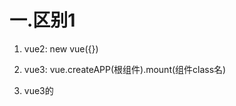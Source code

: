 # 一.区别1

1. vue2: new vue({})

2. vue3:  vue.createAPP(根组件).mount(组件class名)

3. vue3的<template>内可以允许多个根元素

4. 生命周期：销毁前钩子
          将之前的：beforeDestroy(){}
          改为：beforeUnmount(){}


# 二.区别2

1. 点击按钮，给input进行数据绑定

2. 谁用，就给谁绑定

3. 将input输入的内容，添加给ul.

4. 再将input输入框内容清空

5. list[] =  list[].过滤(原来的id不等于现在的id)  ----一旦不等于，就会删除

<template>
   <input type="text" v-model="value">
   <button @click="fn">添加</button>
   <ul>
    <li v-for="item in list" :key="item.id">{{item.name}} - <button @click="fa(item.id)">删除</button></li>
   </ul>
</template>

<script>
export default {
  data(){
    return {
      value:"",
      list:[
        {
          name:"zhangsan",
          id:1
        },
        {
          name:"lisi",
          id:2
        }
      ]
    }
  },
  methods:{
    fn(){
      this.list.push({//
        id:new Date().getTime(),
        name:this.value
      }),
      this.value=""
    },
    fa(id){
      this.list = this.list.filter(item=>item.id != id)
      // list[] =  list[].过滤(原来的id不等于现在的id)  ----一旦不等于，就会删除
    }
  }
}
</script>
<style lang="less">
#app {
  font-family: Avenir, Helvetica, Arial, sans-serif;
  -webkit-font-smoothing: antialiased;
  -moz-osx-font-smoothing: grayscale;
}

</style>


# 三.区别3

1. 事件修饰符不能使用按键码 --13

2. 依赖注入有响应式了

3. 过滤器被删除了--(在标签中就不需要过滤器了)，但是在方法中还是要写入的
<!-- this.list = this.list.filter(item=>item.id != id) -->


# 四.显示实时变动的时间
<template>
  <p>{{ fathTime }} - <button @click="fb">暂停</button></p>
  <!-- 时间戳转日期 -->
  <input type="text" v-model="value" />
  <button @click="fn">添加</button>
  <ul>
    <li v-for="item in list" :key="item.id">
      {{ item.name }} - <button @click="fa(item.id)">删除</button>
    </li>
  </ul>
</template>

<script>
export default {
  data() {
    return {
      value: "",
      list: [
        {
          name: "zhangsan",
          id: 1,
        },
        {
          name: "lisi",
          id: 2,
        },
      ],
      timer: 0,
    };
  },

  mounted() {
    setInterval(()=>{//每秒钟加1秒
      this.timer = new Date().getTime();
    },1000)
  },

  computed: {
    fathTime() {
      // 网上搜时间戳转日期
        let date = new Date(this.timer);
        let year = date.getFullYear();
        let month= date.getMonth() + 1;
        month= month< 10 ? ('0' + month) : month;
        let day = date.getDate();
        day = day < 10 ? ('0' + day ) : day ;
        let h = date.getHours();
        h = h < 10 ? ('0' + h) : h;
        let m = date.getMinutes();
        m = m < 10 ? ('0' + m) : m;
        let s = date.getSeconds();
        s = s < 10 ? ('0' + s) : s;
        return year + '-' + month + '-' + day + ' ' + h + ':' + m + ':' + s;
    },
  },

  methods: {
    fn() {
      this.list.push({
        id: new Date().getTime(),
        name: this.value,
      }),
        (this.value = "");
    },
    fa(id) {
      this.list = this.list.filter((item) => item.id != id);
    },
    fb(){//暂停时间
      clearInterval(dsq)
    }
  },
};
</script>
<style lang="less">
#app {
  font-family: Avenir, Helvetica, Arial, sans-serif;
  -webkit-font-smoothing: antialiased;
  -moz-osx-font-smoothing: grayscale;
}
</style>




# 五.组合API

1. setup()他是组合api的入口，同时也是生命周期

2. setup()是在 bedoreCreate(){} 之前创建的，并且没有 this

3. 案例：
<template>
  <span>{{count}}</span>
  <button @click="fn">按钮</button>
</template>

<script>
//如果需要有响应式，需要 ref 的方法
import { ref } from "vue"

export default {
  setup() {
    let count = ref(10)//ref：创建一个引用
    const fn = () => {
      // console.log(count.value); 打印 count 的10 在哪里
      count.value++
    }
    //必须要有 return ，只有 return 的内容才可以在 <template> 里面使用
    return {
      count,
      fn
    };
  },
};
</script>

4. 所有的变量、方法、计算属性，都写在 setup(){}生命周期内：

                (1).先用：let 或 const
                (2).引入 ref 的方法
                (3).将定义的变量写在 return{} 内
